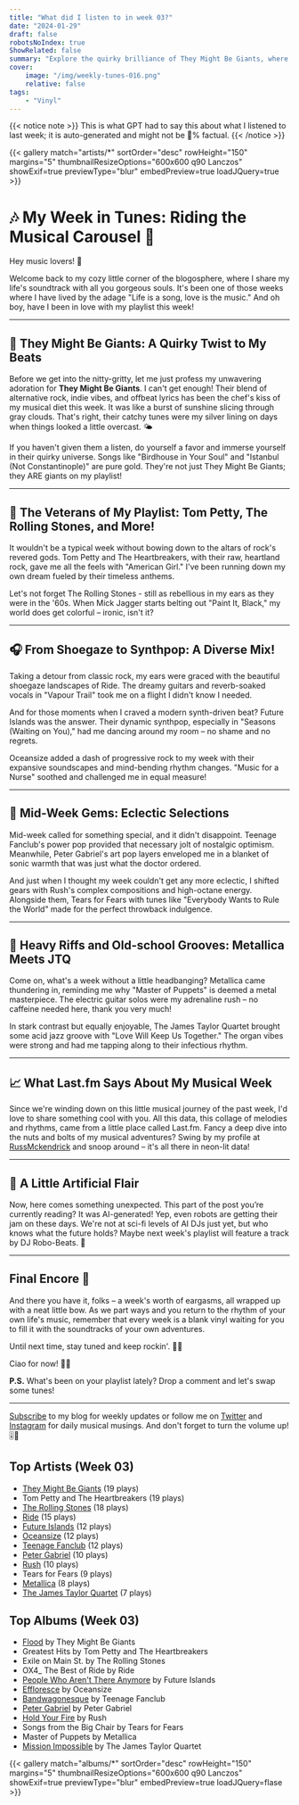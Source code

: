 ```yaml
---
title: "What did I listen to in week 03?"
date: "2024-01-29"
draft: false
robotsNoIndex: true
ShowRelated: false
summary: "Explore the quirky brilliance of They Might Be Giants, where catchy melodies meet cerebral lyrics and innovative charm!"
cover:
    image: "/img/weekly-tunes-016.png"
    relative: false
tags:
    - "Vinyl"
---
```


{{< notice note >}}
This is what GPT had to say this about what I listened to last week; it is auto-generated and might not be 💯% factual.
{{< /notice >}}

{{< gallery match="artists/*" sortOrder="desc" rowHeight="150" margins="5" thumbnailResizeOptions="600x600 q90 Lanczos" showExif=true previewType="blur" embedPreview=true loadJQuery=true >}}

# 🎶 My Week in Tunes: Riding the Musical Carousel 🎵

Hey music lovers! 🌟

Welcome back to my cozy little corner of the blogosphere, where I share my life's soundtrack with all you gorgeous souls. It's been one of those weeks where I have lived by the adage "Life is a song, love is the music." And oh boy, have I been in love with my playlist this week!

---

## 🎩 They Might Be Giants: A Quirky Twist to My Beats

Before we get into the nitty-gritty, let me just profess my unwavering adoration for **They Might Be Giants**. I can't get enough! Their blend of alternative rock, indie vibes, and offbeat lyrics has been the chef's kiss of my musical diet this week. It was like a burst of sunshine slicing through gray clouds. That's right, their catchy tunes were my silver lining on days when things looked a little overcast.  🌤️

If you haven't given them a listen, do yourself a favor and immerse yourself in their quirky universe. Songs like "Birdhouse in Your Soul" and "Istanbul (Not Constantinople)" are pure gold. They're not just They Might Be Giants; they ARE giants on my playlist!

---

## 🎸 The Veterans of My Playlist: Tom Petty, The Rolling Stones, and More!

It wouldn't be a typical week without bowing down to the altars of rock's revered gods. Tom Petty and The Heartbreakers, with their raw, heartland rock, gave me all the feels with "American Girl." I've been running down my own dream fueled by their timeless anthems.

Let's not forget The Rolling Stones - still as rebellious in my ears as they were in the '60s. When Mick Jagger starts belting out "Paint It, Black," my world does get colorful – ironic, isn't it?

---

## 🎧 From Shoegaze to Synthpop: A Diverse Mix!

Taking a detour from classic rock, my ears were graced with the beautiful shoegaze landscapes of Ride. The dreamy guitars and reverb-soaked vocals in "Vapour Trail" took me on a flight I didn't know I needed.

And for those moments when I craved a modern synth-driven beat? Future Islands was the answer. Their dynamic synthpop, especially in "Seasons (Waiting on You)," had me dancing around my room – no shame and no regrets.

Oceansize added a dash of progressive rock to my week with their expansive soundscapes and mind-bending rhythm changes. "Music for a Nurse" soothed and challenged me in equal measure!

---

## 🌟 Mid-Week Gems: Eclectic Selections

Mid-week called for something special, and it didn't disappoint. Teenage Fanclub's power pop provided that necessary jolt of nostalgic optimism. Meanwhile, Peter Gabriel's art pop layers enveloped me in a blanket of sonic warmth that was just what the doctor ordered.

And just when I thought my week couldn't get any more eclectic, I shifted gears with Rush's complex compositions and high-octane energy. Alongside them, Tears for Fears with tunes like "Everybody Wants to Rule the World" made for the perfect throwback indulgence.

---

## 🤘 Heavy Riffs and Old-school Grooves: Metallica Meets JTQ

Come on, what's a week without a little headbanging? Metallica came thundering in, reminding me why "Master of Puppets" is deemed a metal masterpiece. The electric guitar solos were my adrenaline rush – no caffeine needed here, thank you very much!

In stark contrast but equally enjoyable, The James Taylor Quartet brought some acid jazz groove with "Love Will Keep Us Together." The organ vibes were strong and had me tapping along to their infectious rhythm.

---

## 📈 What Last.fm Says About My Musical Week

Since we're winding down on this little musical journey of the past week, I'd love to share something cool with you. All this data, this collage of melodies and rhythms, came from a little place called Last.fm. Fancy a deep dive into the nuts and bolts of my musical adventures? Swing by my profile at [RussMckendrick](https://www.last.fm/user/RussMckendrick) and snoop around – it's all there in neon-lit data!

---

## 🤖 A Little Artificial Flair

Now, here comes something unexpected. This part of the post you’re currently reading? It was AI-generated! Yep, even robots are getting their jam on these days. We're not at sci-fi levels of AI DJs just yet, but who knows what the future holds? Maybe next week's playlist will feature a track by DJ Robo-Beats. 🤯

---

## Final Encore 🎤

And there you have it, folks – a week's worth of eargasms, all wrapped up with a neat little bow. As we part ways and you return to the rhythm of your own life's music, remember that every week is a blank vinyl waiting for you to fill it with the soundtracks of your own adventures.

Until next time, stay tuned and keep rockin'. 🌈🎶

Ciao for now!
👋🤘

**P.S.** What's been on your playlist lately? Drop a comment and let's swap some tunes!

---

[Subscribe](#) to my blog for weekly updates or follow me on [Twitter](#) and [Instagram](#) for daily musical musings. And don't forget to turn the volume up! 🎚️🎉

## Top Artists (Week 03)

- [They Might Be Giants](https://www.mckendrick.rocks/artist/they-might-be-giants/) (19 plays)
- Tom Petty and The Heartbreakers (19 plays)
- [The Rolling Stones](https://www.mckendrick.rocks/artist/the-rolling-stones/) (18 plays)
- [Ride](https://www.mckendrick.rocks/artist/ride/) (15 plays)
- [Future Islands](https://www.mckendrick.rocks/artist/future-islands/) (12 plays)
- [Oceansize](https://www.mckendrick.rocks/artist/oceansize/) (12 plays)
- [Teenage Fanclub](https://www.mckendrick.rocks/artist/teenage-fanclub/) (12 plays)
- [Peter Gabriel](https://www.mckendrick.rocks/artist/peter-gabriel/) (10 plays)
- [Rush](https://www.mckendrick.rocks/artist/rush/) (10 plays)
- Tears for Fears (9 plays)
- [Metallica](https://www.mckendrick.rocks/artist/metallica/) (8 plays)
- [The James Taylor Quartet](https://www.mckendrick.rocks/artist/the-james-taylor-quartet/) (7 plays)


## Top Albums (Week 03)

- [Flood](https://www.mckendrick.rocks/albums/flood-1593562/) by They Might Be Giants
- Greatest Hits by Tom Petty and The Heartbreakers
- Exile on Main St. by The Rolling Stones
- OX4_ The Best of Ride by Ride
- [People Who Aren't There Anymore](https://www.mckendrick.rocks/albums/people-who-aren-t-there-anymore-29592508/) by Future Islands
- [Effloresce](https://www.mckendrick.rocks/albums/effloresce-1460913/) by Oceansize
- [Bandwagonesque](https://www.mckendrick.rocks/albums/bandwagonesque-8667450/) by Teenage Fanclub
- [Peter Gabriel](https://www.mckendrick.rocks/albums/peter-gabriel-9473688/) by Peter Gabriel
- [Hold Your Fire](https://www.mckendrick.rocks/albums/hold-your-fire-7897222/) by Rush
- Songs from the Big Chair by Tears for Fears
- Master of Puppets by Metallica
- [Mission Impossible](https://www.mckendrick.rocks/albums/mission-impossible-29592832/) by The James Taylor Quartet


{{< gallery match="albums/*" sortOrder="desc" rowHeight="150" margins="5" thumbnailResizeOptions="600x600 q90 Lanczos" showExif=true previewType="blur" embedPreview=true loadJQuery=flase >}}
